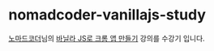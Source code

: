 # nomadcoder-vanillajs-study
 [노마드코더](https://nomadcoders.co/)님의 [바닐라 JS로 크롬 앱 만들기](https://nomadcoders.co/javascript-for-beginners/) 강의를 수강기 입니다.
